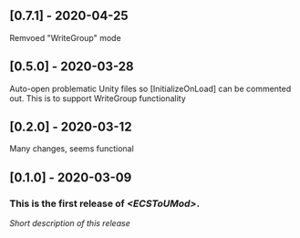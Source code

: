 ## [0.7.1] - 2020-04-25
Remvoed "WriteGroup" mode
## [0.5.0] - 2020-03-28
Auto-open problematic Unity files so [InitializeOnLoad] can be commented out. This is to support WriteGroup functionality
## [0.2.0] - 2020-03-12
Many changes, seems functional

## [0.1.0] - 2020-03-09

### This is the first release of *\<ECSToUMod\>*.

*Short description of this release*
